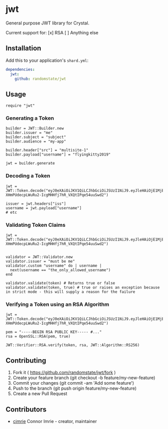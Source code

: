# jwt

General purpose JWT library for Crystal.

Current support for:
[x] RSA
[ ] Anything else

## Installation

Add this to your application's `shard.yml`:

```yaml
dependencies:
  jwt:
    github: randomstate/jwt
```

## Usage

```crystal
require "jwt"
```

### Generating a Token

```crystal
builder = JWT::Builder.new
builder.issuer = "me"
builder.subject = "subject"
builder.audience = "my-app"

builder.header["src"] = "multisite-1"
builder.payload["username"] = "flyingkitty2019"

jwt = builder.generate
```

### Decoding a Token

```crystal
jwt = JWT::Token.decode("eyJ0eXAiOiJKV1QiLCJhbGciOiJSUzI1NiJ9.eyJleHAiOjE1MjEwNjI1MjMsIm5iZiI6MTUyMTA1ODkyMywiaWF0IjoxNTIxMDU4OTIzLCJlbWFpbCI6ImpvaG5AZXhhbXBsZS5jb20ifQ==.MhN4Yiq5Ivevp-XHmPUdecpLWuRu2-IcgMHHfj7hR_VXQtIPqe54uuSwd2")

issuer = jwt.headers["iss"]
username = jwt.payload["username"]
# etc
```

### Validating Token Claims

```crystal
jwt = JWT::Token.decode("eyJ0eXAiOiJKV1QiLCJhbGciOiJSUzI1NiJ9.eyJleHAiOjE1MjEwNjI1MjMsIm5iZiI6MTUyMTA1ODkyMywiaWF0IjoxNTIxMDU4OTIzLCJlbWFpbCI6ImpvaG5AZXhhbXBsZS5jb20ifQ==.MhN4Yiq5Ivevp-XHmPUdecpLWuRu2-IcgMHHfj7hR_VXQtIPqe54uuSwd2")


validator = JWT::Validator.new
validator.issuer = "must be me"
validator.custom "username" do | username |
  next(username == "the_only_allowed_username")
end

validator.validate(token) # Returns true or false
validator.validate(token, true) # true or raises an exception because in strict mode - this will supply a reason for the failure
```

### Verifying a Token using an RSA Algorithm

```crystal
jwt = JWT::Token.decode("eyJ0eXAiOiJKV1QiLCJhbGciOiJSUzI1NiJ9.eyJleHAiOjE1MjEwNjI1MjMsIm5iZiI6MTUyMTA1ODkyMywiaWF0IjoxNTIxMDU4OTIzLCJlbWFpbCI6ImpvaG5AZXhhbXBsZS5jb20ifQ==.MhN4Yiq5Ivevp-XHmPUdecpLWuRu2-IcgMHHfj7hR_VXQtIPqe54uuSwd2")

pem = "-----BEGIN RSA PUBLIC KEY----- #..."
rsa = OpenSSL::RSA(pem, true)

JWT::Verifier::RSA.verify(token, rsa, JWT::Algorithm::RS256)

```

## Contributing

1. Fork it ( https://github.com/randomstate/jwt/fork )
2. Create your feature branch (git checkout -b feature/my-new-feature)
3. Commit your changes (git commit -am 'Add some feature')
4. Push to the branch (git push origin feature/my-new-feature)
5. Create a new Pull Request

## Contributors

- [cimrie](https://github.com/cimrie) Connor Imrie - creator, maintainer
